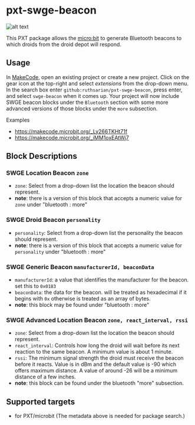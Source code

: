 # pxt-swge-beacon

![alt text](https://raw.githubusercontent.com/ruthsarian/pxt-swge-beacon/master/icon.png "pxt-swge-beacon logo")

This PXT package allows the [micro:bit](https://en.wikipedia.org/wiki/Micro_Bit) to generate Bluetooth beacons to which droids from the droid depot will respond. 

## Usage

In [MakeCode](https://makecode.microbit.org/), open an existing project or create a new project. Click on the gear icon at the top-right and select *extensions* from the drop-down menu. In the search box enter `github:ruthsarian/pxt-swge-beacon`, press enter, and select `swge-beacon` when it comes up. Your project will now include SWGE beacon blocks under the `Bluetooth` section with some more advanced versions of those blocks under the `more` subsection.

Examples
* https://makecode.microbit.org/_Ly266TKHt71f
* https://makecode.microbit.org/_iMM1oxEAtWj7

## Block Descriptions

### SWGE Location Beacon `zone`
* `zone`: Select from a drop-down list the location the beacon should represent.
* **note**: there is a version of this block that accepts a numeric value for `zone` under "bluetooth : more"

### SWGE Droid Beacon `personality`
* `personality`: Select from a drop-down list the personality the beacon should represent.
* **note**: there is a version of this block that accepts a numeric value for `personality` under "bluetooth : more"

### SWGE Generic Beacon  `manufacturerId, beaconData`
* `manufacturerId`: a value that identifies the manufacturer for the beacon. set this to `0x0183`
* `beaconData`: the data for the beacon. will be treated as hexadecimal if it begins with `0x` otherwise is treated as an array of bytes.
* **note**: this block may be found under "bluetooth : more"

### SWGE Advanced Location Beacon `zone, react_interval, rssi`
* `zone`: Select from a drop-down list the location the beacon should represent.
* `react_interval`: Controls how long the droid will wait before its next reaction to the same beacon. A minimum value is about 1 minute.
* `rssi`: The minimum signal strength the droid must receive the beacon before it reacts. Value is in dBm and the default value is -90 which offers maximum distance. A value of around -26 will be a minimum distance of a few inches.
* **note**: this block can be found under the bluetooth "more" subsection.

## Supported targets
* for PXT/microbit
(The metadata above is needed for package search.)

